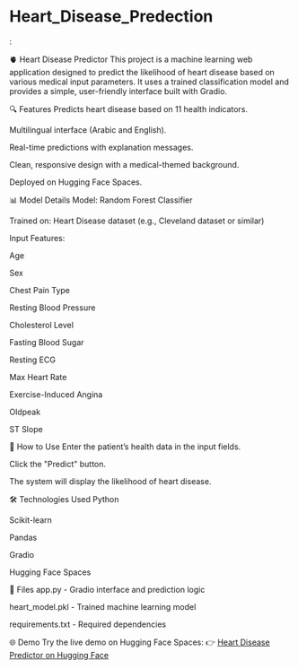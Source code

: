 # Heart_Disease_Predection
:

🫀 Heart Disease Predictor
This project is a machine learning web application designed to predict the likelihood of heart disease based on various medical input parameters. It uses a trained classification model and provides a simple, user-friendly interface built with Gradio.

🔍 Features
Predicts heart disease based on 11 health indicators.

Multilingual interface (Arabic and English).

Real-time predictions with explanation messages.

Clean, responsive design with a medical-themed background.

Deployed on Hugging Face Spaces.

📊 Model Details
Model: Random Forest Classifier

Trained on: Heart Disease dataset (e.g., Cleveland dataset or similar)

Input Features:

Age

Sex

Chest Pain Type

Resting Blood Pressure

Cholesterol Level

Fasting Blood Sugar

Resting ECG

Max Heart Rate

Exercise-Induced Angina

Oldpeak

ST Slope

🚀 How to Use
Enter the patient’s health data in the input fields.

Click the "Predict" button.

The system will display the likelihood of heart disease.

🛠️ Technologies Used
Python

Scikit-learn

Pandas

Gradio

Hugging Face Spaces

📁 Files
app.py - Gradio interface and prediction logic

heart_model.pkl - Trained machine learning model

requirements.txt - Required dependencies

🌐 Demo
Try the live demo on Hugging Face Spaces:
👉 [Heart Disease Predictor on Hugging Face](https://huggingface.co/spaces/ahmadmahmmoudahmad/heart-disease-predictor/tree/main)


